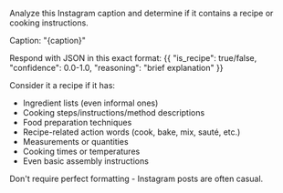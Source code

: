 Analyze this Instagram caption and determine if it contains a recipe or cooking instructions.

Caption: "{caption}"

Respond with JSON in this exact format:
{{
    "is_recipe": true/false,
    "confidence": 0.0-1.0,
    "reasoning": "brief explanation"
}}

Consider it a recipe if it has:
- Ingredient lists (even informal ones)
- Cooking steps/instructions/method descriptions
- Food preparation techniques
- Recipe-related action words (cook, bake, mix, sauté, etc.)
- Measurements or quantities
- Cooking times or temperatures
- Even basic assembly instructions

Don't require perfect formatting - Instagram posts are often casual.
